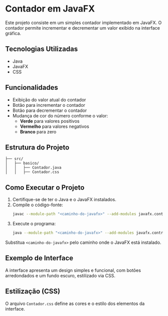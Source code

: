 # Contador em JavaFX

Este projeto consiste em um simples contador implementado em JavaFX. O contador permite incrementar e decrementar um valor exibido na interface gráfica.

## Tecnologias Utilizadas
- Java
- JavaFX
- CSS

## Funcionalidades
- Exibição do valor atual do contador
- Botão para incrementar o contador
- Botão para decrementar o contador
- Mudança de cor do número conforme o valor:
  - **Verde** para valores positivos
  - **Vermelho** para valores negativos
  - **Branco** para zero

## Estrutura do Projeto
```
├── src/
│   ├── basico/
│   │   ├── Contador.java
│   │   ├── Contador.css
```

## Como Executar o Projeto
1. Certifique-se de ter o Java e o JavaFX instalados.
2. Compile o código-fonte:
   ```sh
   javac --module-path "<caminho-do-javafx>" --add-modules javafx.controls src/basico/Contador.java
   ```
3. Execute o programa:
   ```sh
   java --module-path "<caminho-do-javafx>" --add-modules javafx.controls basico.Contador
   ```

Substitua `<caminho-do-javafx>` pelo caminho onde o JavaFX está instalado.

## Exemplo de Interface
A interface apresenta um design simples e funcional, com botões arredondados e um fundo escuro, estilizado via CSS.

## Estilização (CSS)
O arquivo `Contador.css` define as cores e o estilo dos elementos da interface.
